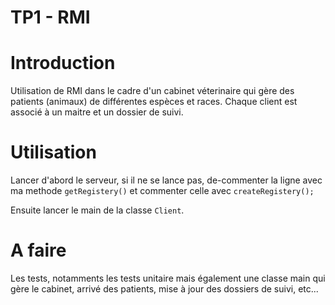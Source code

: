 
# TP1 - RMI

# Introduction

Utilisation de RMI dans le cadre d'un cabinet véterinaire qui gère des patients (animaux)
de différentes espèces et races. Chaque client est associé à un maitre et un dossier de suivi.

# Utilisation

Lancer d'abord le serveur, si il ne se lance pas, de-commenter la ligne avec ma methode `getRegistery()` et commenter celle avec `createRegistery();`

Ensuite lancer le main de la classe `Client`.

# A faire

Les tests, notamments les tests unitaire mais également une classe main qui gère le cabinet, arrivé des patients, mise à jour des dossiers de suivi, etc...

